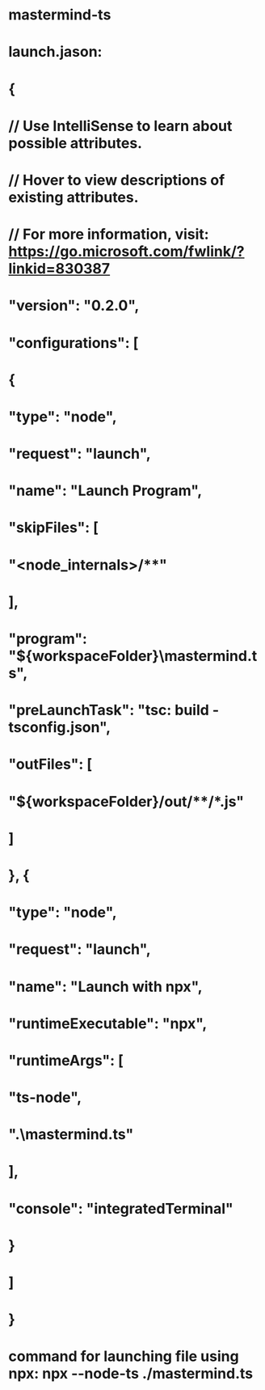 # mastermind-ts
# launch.jason:
# {
#     // Use IntelliSense to learn about possible attributes.
#     // Hover to view descriptions of existing attributes.
#    // For more information, visit: https://go.microsoft.com/fwlink/?linkid=830387
#    "version": "0.2.0",
#    "configurations": [
#        {
#            "type": "node",
#            "request": "launch",
#            "name": "Launch Program",
#            "skipFiles": [
#                "<node_internals>/**"
#            ],
#            "program": "${workspaceFolder}\\mastermind.ts",
#            "preLaunchTask": "tsc: build - tsconfig.json",
#            "outFiles": [
#                "${workspaceFolder}/out/**/*.js"
#            ]
#        }, {
#            "type": "node",
#            "request": "launch",
#            "name": "Launch with npx",
#            "runtimeExecutable": "npx",
#            "runtimeArgs": [
#                "ts-node",
#                ".\\mastermind.ts"
#            ],
#            "console": "integratedTerminal"
#        }
#    ]
# }


# command for launching file using npx: npx --node-ts ./mastermind.ts